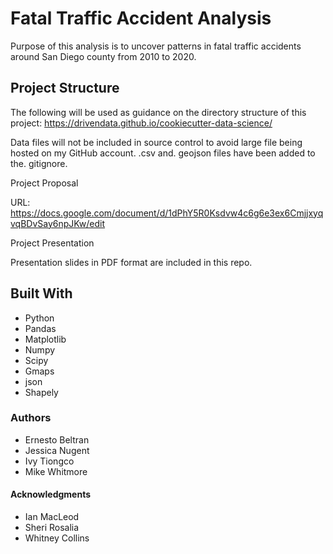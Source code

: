# Fatal Traffic Accident Analysis
Purpose of this analysis is to uncover patterns in fatal traffic accidents around San Diego county from 2010 to 2020.

## Project Structure
The following will be used as guidance on the directory structure of this project: https://drivendata.github.io/cookiecutter-data-science/

Data files will not be included in source control to avoid large file being hosted on my GitHub account. .csv and. geojson files have been added to the. gitignore.

Project Proposal 

URL: https://docs.google.com/document/d/1dPhY5R0Ksdvw4c6g6e3ex6CmjjxyqvqBDvSay6npJKw/edit

Project Presentation

Presentation slides in PDF format are included in this repo.

## Built With
* Python 
* Pandas
* Matplotlib
* Numpy 
* Scipy
* Gmaps
* json
* Shapely
### Authors
* Ernesto Beltran
* Jessica Nugent
* Ivy Tiongco
* Mike Whitmore
#### Acknowledgments
* Ian MacLeod
* Sheri Rosalia
* Whitney Collins
